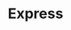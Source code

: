 ---
title: "Express"
url: /ciudad-autonoma-de-buenos-aires/express-avenida-eva-peron/
shop: supermercado
---
